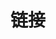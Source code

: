 ---
title: 链接
links:
  - title: 中国 DevOps 社区
    description: 中国 DevOps 社区
    website: https://www.devopschina.org/
    image: logo-s-800.webp
  - title: 敏捷开发资源大全
    description: 敏捷开发资源大全
    website: https://www.agile123.net/
    image: https://github.githubassets.com/images/modules/logos_page/GitHub-Mark.png

menu:
    main: 
        weight: 15
        params:
            icon: link
slug: links
comments: false
image: "img/cyberspace-gc5b941535_640.jpg"
---